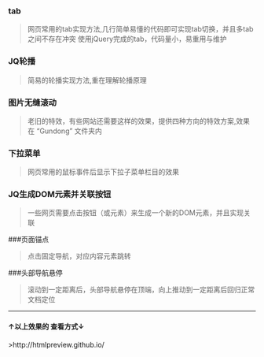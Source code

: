 ### tab
>网页常用的tab实现方法,几行简单易懂的代码即可实现tab切换，并且多tab之间不存在冲突
使用jQuery完成的tab，代码量小，易重用与维护

### JQ轮播
>简易的轮播实现方法,重在理解轮播原理

### 图片无缝滚动
>老旧的特效，有些网站还需要这样的效果，提供四种方向的特效方案,效果在 “Gundong” 文件夹内

### 下拉菜单
>网页常用的鼠标事件后显示下拉子菜单栏目的效果

### JQ生成DOM元素并关联按钮
>一些网页需要点击按钮（或元素）来生成一个新的DOM元素，并且实现关联

###页面锚点
>点击固定导航，对应内容元素跳转

###头部导航悬停
>滚动到一定距离后，头部导航悬停在顶端，向上推动到一定距离后回归正常文档定位

<hr>
<h4>↑以上效果的 查看方式↓</h4>
>http://htmlpreview.github.io/

